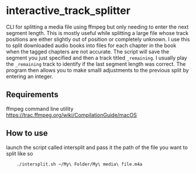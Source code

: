 # interactive_track_splitter
CLI for splitting a media file using ffmpeg but only needing to enter the next segment length. This is mostly useful while splitting a large file whose track positions are either slightly out of position or completely unknown. I use this to split downloaded audio books into files for each chapter in the book when the tagged chapters are not accurate. The script will save the segment you just specified and then a track titled `_remaining`. I usually play the `_remaining` track to identify if the last segment length was correct. The program then allows you to make smalll adjustments to the previous split by entering an integer.

## Requirements
ffmpeg command line utility
https://trac.ffmpeg.org/wiki/CompilationGuide/macOS

## How to use
launch the script called intersplit and pass it the path of the file you want to split like so
```shell
    ./intersplit.sh ~/My\ Folder/My\ media\ file.m4a
```
